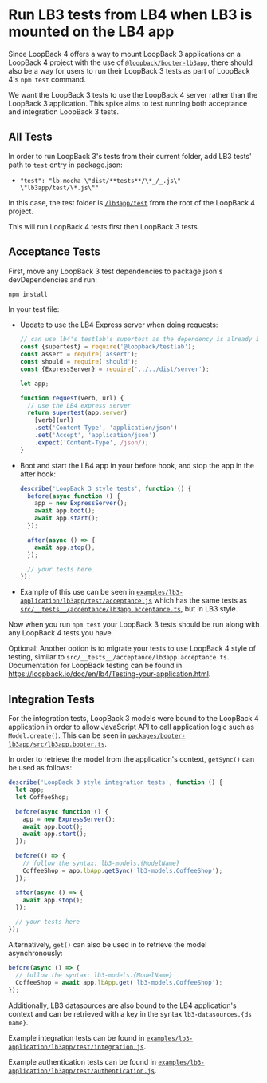 # Run LB3 tests from LB4 when LB3 is mounted on the LB4 app

Since LoopBack 4 offers a way to mount LoopBack 3 applications on a LoopBack 4
project with the use of
[`@loopback/booter-lb3app`](https://github.com/strongloop/loopback-next/tree/master/packages/booter-lb3app),
there should also be a way for users to run their LoopBack 3 tests as part of
LoopBack 4's `npm test` command.

We want the LoopBack 3 tests to use the LoopBack 4 server rather than the
LoopBack 3 application. This spike aims to test running both acceptance and
integration LoopBack 3 tests.

## All Tests

In order to run LoopBack 3's tests from their current folder, add LB3 tests'
path to `test` entry in package.json:

- `"test": "lb-mocha \"dist/**tests**/\*_/_.js\" \"lb3app/test/\*.js\""`

In this case, the test folder is
[`/lb3app/test`](https://github.com/strongloop/loopback-next/tree/spike/lb3test/examples/lb3-application/lb3app/test)
from the root of the LoopBack 4 project.

This will run LoopBack 4 tests first then LoopBack 3 tests.

## Acceptance Tests

First, move any LoopBack 3 test dependencies to package.json's devDependencies
and run:

```sh
npm install
```

In your test file:

- Update to use the LB4 Express server when doing requests:

  ```ts
  // can use lb4's testlab's supertest as the dependency is already installed
  const {supertest} = require('@loopback/testlab');
  const assert = require('assert');
  const should = require('should');
  const {ExpressServer} = require('../../dist/server');

  let app;

  function request(verb, url) {
    // use the LB4 express server
    return supertest(app.server)
      [verb](url)
      .set('Content-Type', 'application/json')
      .set('Accept', 'application/json')
      .expect('Content-Type', /json/);
  }
  ```

- Boot and start the LB4 app in your before hook, and stop the app in the after
  hook:

  ```ts
  describe('LoopBack 3 style tests', function () {
    before(async function () {
      app = new ExpressServer();
      await app.boot();
      await app.start();
    });

    after(async () => {
      await app.stop();
    });

    // your tests here
  });
  ```

- Example of this use can be seen in
  [`examples/lb3-application/lb3app/test/acceptance.js`](https://github.com/strongloop/loopback-next/blob/spike/lb3test/examples/lb3-application/lb3app/test/acceptance.js)
  which has the same tests as
  [`src/__tests__/acceptance/lb3app.acceptance.ts`](https://github.com/strongloop/loopback-next/blob/spike/lb3test/examples/lb3-application/src/__tests__/acceptance/lb3app.acceptance.ts),
  but in LB3 style.

Now when you run `npm test` your LoopBack 3 tests should be run along with any
LoopBack 4 tests you have.

Optional: Another option is to migrate your tests to use LoopBack 4 style of
testing, similar to `src/__tests__/acceptance/lb3app.acceptance.ts`.
Documentation for LoopBack testing can be found in
https://loopback.io/doc/en/lb4/Testing-your-application.html.

## Integration Tests

For the integration tests, LoopBack 3 models were bound to the LoopBack 4
application in order to allow JavaScript API to call application logic such as
`Model.create()`. This can be seen in
[`packages/booter-lb3app/src/lb3app.booter.ts`](https://github.com/strongloop/loopback-next/blob/spike/lb3test/packages/booter-lb3app/src/lb3app.booter.ts#L76-L85).

In order to retrieve the model from the application's context, `getSync()` can
be used as follows:

```ts
describe('LoopBack 3 style integration tests', function () {
  let app;
  let CoffeeShop;

  before(async function () {
    app = new ExpressServer();
    await app.boot();
    await app.start();
  });

  before(() => {
    // follow the syntax: lb3-models.{ModelName}
    CoffeeShop = app.lbApp.getSync('lb3-models.CoffeeShop');
  });

  after(async () => {
    await app.stop();
  });

  // your tests here
});
```

Alternatively, `get()` can also be used in to retrieve the model asynchronously:

```ts
before(async () => {
  // follow the syntax: lb3-models.{ModelName}
  CoffeeShop = await app.lbApp.get('lb3-models.CoffeeShop');
});
```

Additionally, LB3 datasources are also bound to the LB4 application's context
and can be retrieved with a key in the syntax `lb3-datasources.{ds name}`.

Example integration tests can be found in
[`examples/lb3-application/lb3app/test/integration.js`](https://github.com/strongloop/loopback-next/blob/spike/lb3test/examples/lb3-application/lb3app/test/integration.js).

Example authentication tests can be found in
[`examples/lb3-application/lb3app/test/authentication.js`](https://github.com/strongloop/loopback-next/blob/spike/lb3test/examples/lb3-application/lb3app/test/authentication.js).
